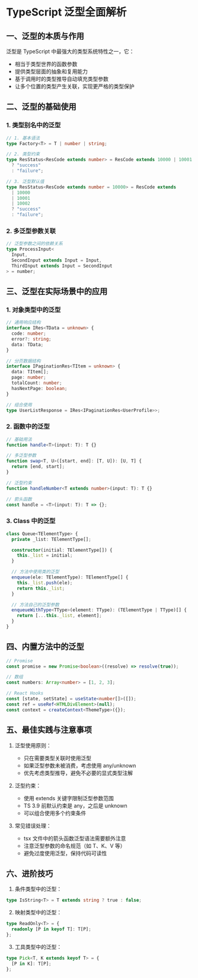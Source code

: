 # TypeScript 泛型全面解析

## 一、泛型的本质与作用

泛型是 TypeScript 中最强大的类型系统特性之一，它：

- 相当于类型世界的函数参数
- 提供类型层面的抽象和复用能力
- 基于调用时的类型推导自动填充类型参数
- 让多个位置的类型产生关联，实现更严格的类型保护

## 二、泛型的基础使用

### 1. 类型别名中的泛型

```typescript
// 1. 基本语法
type Factory<T> = T | number | string;

// 2. 类型约束
type ResStatus<ResCode extends number> = ResCode extends 10000 | 10001 | 10002
  ? "success"
  : "failure";

// 3. 泛型默认值
type ResStatus<ResCode extends number = 10000> = ResCode extends
  | 10000
  | 10001
  | 10002
  ? "success"
  : "failure";
```

### 2. 多泛型参数关联

```typescript
// 泛型参数之间的依赖关系
type ProcessInput<
  Input,
  SecondInput extends Input = Input,
  ThirdInput extends Input = SecondInput
> = number;
```

## 三、泛型在实际场景中的应用

### 1. 对象类型中的泛型

```typescript
// 通用响应结构
interface IRes<TData = unknown> {
  code: number;
  error?: string;
  data: TData;
}

// 分页数据结构
interface IPaginationRes<TItem = unknown> {
  data: TItem[];
  page: number;
  totalCount: number;
  hasNextPage: boolean;
}

// 组合使用
type UserListResponse = IRes<IPaginationRes<UserProfile>>;
```

### 2. 函数中的泛型

```typescript
// 基础用法
function handle<T>(input: T): T {}

// 多泛型参数
function swap<T, U>([start, end]: [T, U]): [U, T] {
  return [end, start];
}

// 泛型约束
function handleNumber<T extends number>(input: T): T {}

// 箭头函数
const handle = <T>(input: T): T => {};
```

### 3. Class 中的泛型

```typescript
class Queue<TElementType> {
  private _list: TElementType[];

  constructor(initial: TElementType[]) {
    this._list = initial;
  }

  // 方法中使用类的泛型
  enqueue(ele: TElementType): TElementType[] {
    this._list.push(ele);
    return this._list;
  }

  // 方法自己的泛型参数
  enqueueWithType<TType>(element: TType): (TElementType | TType)[] {
    return [...this._list, element];
  }
}
```

## 四、内置方法中的泛型

```typescript
// Promise
const promise = new Promise<boolean>((resolve) => resolve(true));

// 数组
const numbers: Array<number> = [1, 2, 3];

// React Hooks
const [state, setState] = useState<number[]>([]);
const ref = useRef<HTMLDivElement>(null);
const context = createContext<ThemeType>({});
```

## 五、最佳实践与注意事项

1. 泛型使用原则：

   - 只在需要类型关联时使用泛型
   - 如果泛型参数未被消费，考虑使用 any/unknown
   - 优先考虑类型推导，避免不必要的显式类型注解

2. 泛型约束：

   - 使用 extends 关键字限制泛型参数范围
   - TS 3.9 前默认约束是 any，之后是 unknown
   - 可以组合使用多个约束条件

3. 常见错误处理：
   - tsx 文件中的箭头函数泛型语法需要额外注意
   - 注意泛型参数的命名规范（如 T、K、V 等）
   - 避免过度使用泛型，保持代码可读性

## 六、进阶技巧

1. 条件类型中的泛型：

```typescript
type IsString<T> = T extends string ? true : false;
```

2. 映射类型中的泛型：

```typescript
type ReadOnly<T> = {
  readonly [P in keyof T]: T[P];
};
```

3. 工具类型中的泛型：

```typescript
type Pick<T, K extends keyof T> = {
  [P in K]: T[P];
};
```
